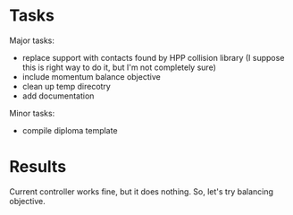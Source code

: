 # Tasks #

Major tasks:
- replace support with contacts found by HPP collision library (I suppose this is right way to do it, but I'm not completely sure)
- include momentum balance objective
- clean up temp direcotry
- add documentation

Minor tasks:
- compile diploma template

# Results #

Current controller works fine, but it does nothing. So, let's try balancing objective.
